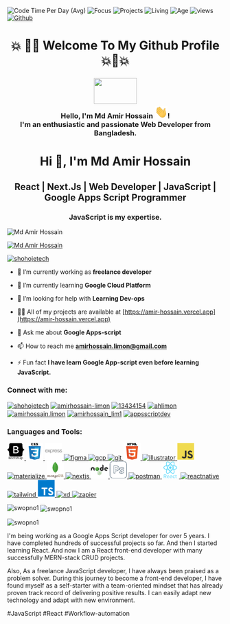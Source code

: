 <!-- Badge -->

![Code Time Per Day (Avg)](http://img.shields.io/badge/Code%20Time%20Per%20Day%20Avg-06%20hrs%2024%20mins-blue)
![Focus](https://img.shields.io/badge/focus-FullStack-critical)
![Projects](https://img.shields.io/badge/projects-30-important)
![Living](https://img.shields.io/badge/living-Noakhali-3c9)
![Age](https://img.shields.io/badge/age-35-blueviolet)
![views](https://komarev.com/ghpvc/?username=swopno1&label=Profile%20views&color=0e75b6&style=flat)
[![Github](https://img.shields.io/github/followers/swopno1?label=Follow&style=social)](https://github.com/swopno1)&nbsp;

<h1 align="center" >💥 💫💥 Welcome To My Github Profile 💥💫💥</h1>

<!-- === === === === === === === === === === === === === === -->
<!-- ✦✦✦ -->

<div>
  <h3 align="center">
    <!--Bd flag-->
    <img src="https://bestanimations.com/media/bangladesh/1932860375bangladesh-flag-waving-gif-animation-6.gif#.Y7aWtlAZZRY.link" width="100px" height="60px"/> 
    <br/> 
    Hello, I'm Md Amir Hossain <img src="https://raw.githubusercontent.com/ABSphreak/ABSphreak/master/gifs/Hi.gif" width="30px" height="30px">! 
    <br/> 
    I'm an enthusiastic and passionate Web Developer from Bangladesh.
  </h3>
</div>


<!-- Old from here -->

<h1 align="center">Hi 👋, I'm Md Amir Hossain</h1>
<h2 align="center">React | Next.Js | Web Developer | JavaScript | Google Apps Script Programmer</h3>
<h3 align="center">JavaScript is my expertise.</h3>

<p align="left"> <img src="https://komarev.com/ghpvc/?username=swopno1&label=Profile%20views&color=0e75b6&style=flat" alt="Md Amir Hossain" /> </p>

<p align="left"> <a href="https://github.com/ryo-ma/github-profile-trophy"><img src="https://github-profile-trophy.vercel.app/?username=swopno1" alt="Md Amir Hossain" /></a> </p>

<p align="left"> <a href="https://twitter.com/shohojetech" target="blank"><img src="https://img.shields.io/twitter/follow/shohojetech?logo=twitter&style=for-the-badge" alt="shohojetech" /></a> </p>

- 🔭 I’m currently working as **freelance developer**

- 🌱 I’m currently learning **Google Cloud Platform**

- 🤝 I’m looking for help with **Learning Dev-ops**

- 👨‍💻 All of my projects are available at [https://amir-hossain.vercel.app](https://amir-hossain.vercel.app)

- 💬 Ask me about **Google Apps-script**

- 📫 How to reach me **amirhossain.limon@gmail.com**

- ⚡ Fun fact **I have learn Google App-script even before learning JavaScript.**

<h3 align="left">Connect with me:</h3>
<p align="left">
<a href="https://twitter.com/shohojetech" target="blank"><img align="center" src="https://raw.githubusercontent.com/rahuldkjain/github-profile-readme-generator/master/src/images/icons/Social/twitter.svg" alt="shohojetech" height="30" width="40" /></a>
<a href="https://linkedin.com/in/amirhossain-limon" target="blank"><img align="center" src="https://raw.githubusercontent.com/rahuldkjain/github-profile-readme-generator/master/src/images/icons/Social/linked-in-alt.svg" alt="amirhossain-limon" height="30" width="40" /></a>
<a href="https://stackoverflow.com/users/13434154" target="blank"><img align="center" src="https://raw.githubusercontent.com/rahuldkjain/github-profile-readme-generator/master/src/images/icons/Social/stack-overflow.svg" alt="13434154" height="30" width="40" /></a>
<a href="https://fb.com/ahlimon" target="blank"><img align="center" src="https://raw.githubusercontent.com/rahuldkjain/github-profile-readme-generator/master/src/images/icons/Social/facebook.svg" alt="ahlimon" height="30" width="40" /></a>
<a href="https://dribbble.com/amirhossain.limon" target="blank"><img align="center" src="https://raw.githubusercontent.com/rahuldkjain/github-profile-readme-generator/master/src/images/icons/Social/dribbble.svg" alt="amirhossain.limon" height="30" width="40" /></a>
<a href="https://www.hackerrank.com/amirhossain_lim1" target="blank"><img align="center" src="https://raw.githubusercontent.com/rahuldkjain/github-profile-readme-generator/master/src/images/icons/Social/hackerrank.svg" alt="amirhossain_lim1" height="30" width="40" /></a>
<a href="https://www.topcoder.com/members/appsscriptdev" target="blank"><img align="center" src="https://raw.githubusercontent.com/rahuldkjain/github-profile-readme-generator/master/src/images/icons/Social/topcoder.svg" alt="appsscriptdev" height="30" width="40" /></a>
</p>

<h3 align="left">Languages and Tools:</h3>
<p align="left"> <a href="https://getbootstrap.com" target="_blank" rel="noreferrer"> <img src="https://raw.githubusercontent.com/devicons/devicon/master/icons/bootstrap/bootstrap-plain-wordmark.svg" alt="bootstrap" width="40" height="40"/> </a> <a href="https://www.w3schools.com/css/" target="_blank" rel="noreferrer"> <img src="https://raw.githubusercontent.com/devicons/devicon/master/icons/css3/css3-original-wordmark.svg" alt="css3" width="40" height="40"/> </a> <a href="https://expressjs.com" target="_blank" rel="noreferrer"> <img src="https://raw.githubusercontent.com/devicons/devicon/master/icons/express/express-original-wordmark.svg" alt="express" width="40" height="40"/> </a> <a href="https://www.figma.com/" target="_blank" rel="noreferrer"> <img src="https://www.vectorlogo.zone/logos/figma/figma-icon.svg" alt="figma" width="40" height="40"/> </a> <a href="https://cloud.google.com" target="_blank" rel="noreferrer"> <img src="https://www.vectorlogo.zone/logos/google_cloud/google_cloud-icon.svg" alt="gcp" width="40" height="40"/> </a> <a href="https://git-scm.com/" target="_blank" rel="noreferrer"> <img src="https://www.vectorlogo.zone/logos/git-scm/git-scm-icon.svg" alt="git" width="40" height="40"/> </a> <a href="https://www.w3.org/html/" target="_blank" rel="noreferrer"> <img src="https://raw.githubusercontent.com/devicons/devicon/master/icons/html5/html5-original-wordmark.svg" alt="html5" width="40" height="40"/> </a> <a href="https://www.adobe.com/in/products/illustrator.html" target="_blank" rel="noreferrer"> <img src="https://www.vectorlogo.zone/logos/adobe_illustrator/adobe_illustrator-icon.svg" alt="illustrator" width="40" height="40"/> </a> <a href="https://developer.mozilla.org/en-US/docs/Web/JavaScript" target="_blank" rel="noreferrer"> <img src="https://raw.githubusercontent.com/devicons/devicon/master/icons/javascript/javascript-original.svg" alt="javascript" width="40" height="40"/> </a> <a href="https://materializecss.com/" target="_blank" rel="noreferrer"> <img src="https://raw.githubusercontent.com/prplx/svg-logos/5585531d45d294869c4eaab4d7cf2e9c167710a9/svg/materialize.svg" alt="materialize" width="40" height="40"/> </a> <a href="https://www.mongodb.com/" target="_blank" rel="noreferrer"> <img src="https://raw.githubusercontent.com/devicons/devicon/master/icons/mongodb/mongodb-original-wordmark.svg" alt="mongodb" width="40" height="40"/> </a> <a href="https://nextjs.org/" target="_blank" rel="noreferrer"> <img src="https://cdn.worldvectorlogo.com/logos/nextjs-2.svg" alt="nextjs" width="40" height="40"/> </a> <a href="https://nodejs.org" target="_blank" rel="noreferrer"> <img src="https://raw.githubusercontent.com/devicons/devicon/master/icons/nodejs/nodejs-original-wordmark.svg" alt="nodejs" width="40" height="40"/> </a> <a href="https://www.photoshop.com/en" target="_blank" rel="noreferrer"> <img src="https://raw.githubusercontent.com/devicons/devicon/master/icons/photoshop/photoshop-line.svg" alt="photoshop" width="40" height="40"/> </a> <a href="https://postman.com" target="_blank" rel="noreferrer"> <img src="https://www.vectorlogo.zone/logos/getpostman/getpostman-icon.svg" alt="postman" width="40" height="40"/> </a> <a href="https://reactjs.org/" target="_blank" rel="noreferrer"> <img src="https://raw.githubusercontent.com/devicons/devicon/master/icons/react/react-original-wordmark.svg" alt="react" width="40" height="40"/> </a> <a href="https://reactnative.dev/" target="_blank" rel="noreferrer"> <img src="https://reactnative.dev/img/header_logo.svg" alt="reactnative" width="40" height="40"/> </a> <a href="https://tailwindcss.com/" target="_blank" rel="noreferrer"> <img src="https://www.vectorlogo.zone/logos/tailwindcss/tailwindcss-icon.svg" alt="tailwind" width="40" height="40"/> </a> <a href="https://www.typescriptlang.org/" target="_blank" rel="noreferrer"> <img src="https://raw.githubusercontent.com/devicons/devicon/master/icons/typescript/typescript-original.svg" alt="typescript" width="40" height="40"/> </a> <a href="https://www.adobe.com/products/xd.html" target="_blank" rel="noreferrer"> <img src="https://cdn.worldvectorlogo.com/logos/adobe-xd.svg" alt="xd" width="40" height="40"/> </a> <a href="https://zapier.com" target="_blank" rel="noreferrer"> <img src="https://www.vectorlogo.zone/logos/zapier/zapier-icon.svg" alt="zapier" width="40" height="40"/> </a> </p>

<p><img align="left" src="https://github-readme-stats.vercel.app/api/top-langs?username=swopno1&show_icons=true&locale=en&layout=compact" alt="swopno1" /></p>

<p>&nbsp;<img align="center" src="https://github-readme-stats.vercel.app/api?username=swopno1&show_icons=true&locale=en" alt="swopno1" /></p>

<p><img align="center" src="https://github-readme-streak-stats.herokuapp.com/?user=swopno1&" alt="swopno1" /></p>

I'm being working as a Google Apps Script developer for over 5 years. I have completed hundreds of successful projects so far. And then I started learning React. And now I am a React front-end developer with many successfully MERN-stack CRUD projects.

Also, As a freelance JavaScript developer, I have always been praised as a problem solver. During this journey to become a front-end developer, I have found myself as a self-starter with a team-oriented mindset that has already proven track record of delivering positive results. I can easily adapt new technology and adapt with new environment.

#JavaScript #React #Workflow-automation
